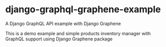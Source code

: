 # django-graphql-graphene-example
A Django GraphQL API example with Django Graphene

This is a demo example and simple products inventory manager with GraphQL support using Django Graphene package 

